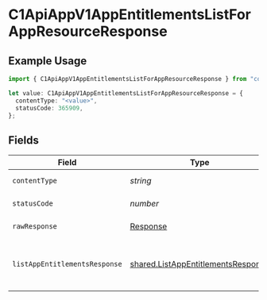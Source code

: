 # C1ApiAppV1AppEntitlementsListForAppResourceResponse

## Example Usage

```typescript
import { C1ApiAppV1AppEntitlementsListForAppResourceResponse } from "conductorone-sdk-typescript/sdk/models/operations";

let value: C1ApiAppV1AppEntitlementsListForAppResourceResponse = {
  contentType: "<value>",
  statusCode: 365909,
};
```

## Fields

| Field                                                                                                 | Type                                                                                                  | Required                                                                                              | Description                                                                                           |
| ----------------------------------------------------------------------------------------------------- | ----------------------------------------------------------------------------------------------------- | ----------------------------------------------------------------------------------------------------- | ----------------------------------------------------------------------------------------------------- |
| `contentType`                                                                                         | *string*                                                                                              | :heavy_check_mark:                                                                                    | HTTP response content type for this operation                                                         |
| `statusCode`                                                                                          | *number*                                                                                              | :heavy_check_mark:                                                                                    | HTTP response status code for this operation                                                          |
| `rawResponse`                                                                                         | [Response](https://developer.mozilla.org/en-US/docs/Web/API/Response)                                 | :heavy_check_mark:                                                                                    | Raw HTTP response; suitable for custom response parsing                                               |
| `listAppEntitlementsResponse`                                                                         | [shared.ListAppEntitlementsResponse](../../../sdk/models/shared/listappentitlementsresponse.md)       | :heavy_minus_sign:                                                                                    | The ListAppEntitlementsResponse message contains a list of results and a nextPageToken if applicable. |